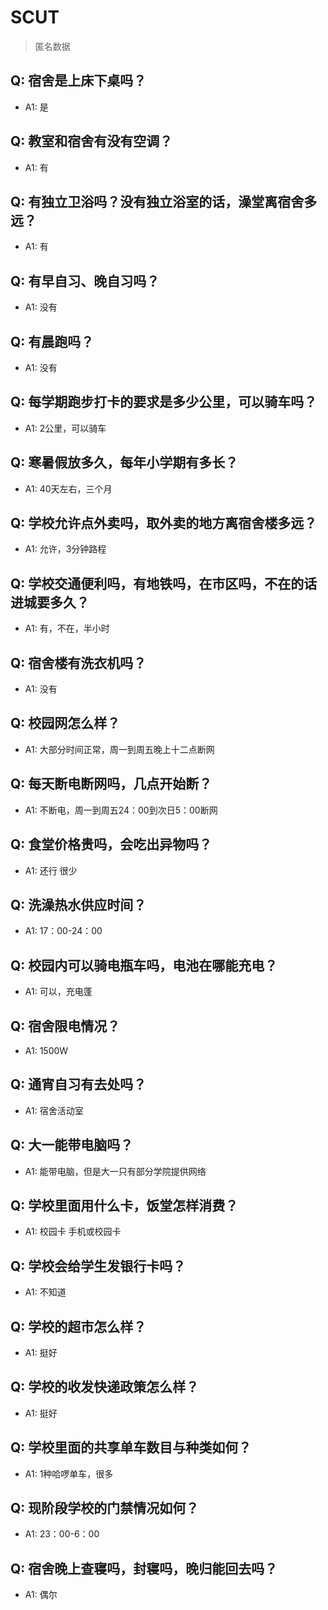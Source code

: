 # SCUT
> 匿名数据
## Q: 宿舍是上床下桌吗？
- A1: 是
## Q: 教室和宿舍有没有空调？
- A1: 有
## Q: 有独立卫浴吗？没有独立浴室的话，澡堂离宿舍多远？
- A1: 有
## Q: 有早自习、晚自习吗？
- A1: 没有
## Q: 有晨跑吗？
- A1: 没有
## Q: 每学期跑步打卡的要求是多少公里，可以骑车吗？
- A1: 2公里，可以骑车
## Q: 寒暑假放多久，每年小学期有多长？
- A1: 40天左右，三个月
## Q: 学校允许点外卖吗，取外卖的地方离宿舍楼多远？
- A1: 允许，3分钟路程
## Q: 学校交通便利吗，有地铁吗，在市区吗，不在的话进城要多久？
- A1: 有，不在，半小时
## Q: 宿舍楼有洗衣机吗？
- A1: 没有
## Q: 校园网怎么样？
- A1: 大部分时间正常，周一到周五晚上十二点断网
## Q: 每天断电断网吗，几点开始断？
- A1: 不断电，周一到周五24：00到次日5：00断网
## Q: 食堂价格贵吗，会吃出异物吗？
- A1: 还行 很少
## Q: 洗澡热水供应时间？
- A1: 17：00-24：00
## Q: 校园内可以骑电瓶车吗，电池在哪能充电？
- A1: 可以，充电蓬
## Q: 宿舍限电情况？
- A1: 1500W
## Q: 通宵自习有去处吗？
- A1: 宿舍活动室
## Q: 大一能带电脑吗？
- A1: 能带电脑，但是大一只有部分学院提供网络
## Q: 学校里面用什么卡，饭堂怎样消费？
- A1: 校园卡 手机或校园卡
## Q: 学校会给学生发银行卡吗？
- A1: 不知道
## Q: 学校的超市怎么样？
- A1: 挺好
## Q: 学校的收发快递政策怎么样？
- A1: 挺好
## Q: 学校里面的共享单车数目与种类如何？
- A1: 1种哈啰单车，很多
## Q: 现阶段学校的门禁情况如何？
- A1: 23：00-6：00
## Q: 宿舍晚上查寝吗，封寝吗，晚归能回去吗？
- A1: 偶尔